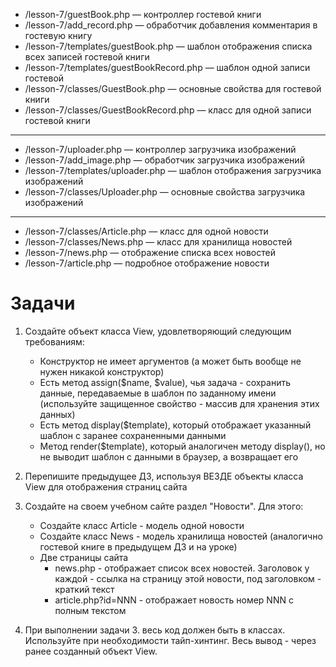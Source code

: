 * /lesson-7/guestBook.php — контроллер гостевой книги
* /lesson-7/add_record.php — обработчик добавления комментария в гостевую книгу
* /lesson-7/templates/guestBook.php — шаблон отображения списка всех записей гостевой книги
* /lesson-7/templates/guestBookRecord.php — шаблон одной записи гостевой
* /lesson-7/classes/GuestBook.php — основные свойства для гостевой книги
* /lesson-7/classes/GuestBookRecord.php — класс для одной записи гостевой книги
---

* /lesson-7/uploader.php — контроллер загрузчика изображений
* /lesson-7/add_image.php — обработчик загрузчика изображений
* /lesson-7/templates/uploader.php — шаблон отображения загрузчика изображений
* /lesson-7/classes/Uploader.php — основные свойства загрузчика изображений

---
* /lesson-7/classes/Article.php — класс для одной новости
* /lesson-7/classes/News.php — класс для хранилища новостей
* /lesson-7/news.php — отображение списка всех новостей
* /lesson-7/article.php — подробное отображение новости



Задачи
===

1. Создайте объект класса View, удовлетворяющий следующим требованиям:
   * Конструктор не имеет аргументов (а может быть вообще не нужен никакой конструктор)
   * Есть метод assign($name, $value), чья задача - сохранить данные, передаваемые в шаблон по заданному имени (используйте защищенное свойство - массив для хранения этих данных)
   * Есть метод display($template), который отображает указанный шаблон с заранее сохраненными данными
   * Метод render($template), который аналогичен методу display(), но не выводит шаблон с данными в браузер, а возвращает его

2. Перепишите предыдущее ДЗ, используя ВЕЗДЕ объекты класса View для отображения страниц сайта

3. Создайте на своем учебном сайте раздел "Новости". Для этого:
   * Создайте класс Article - модель одной новости
   * Создайте класс News - модель хранилища новостей (аналогично гостевой книге в предыдущем ДЗ и на уроке)
   * Две страницы сайта
      * news.php - отображает список всех новостей. Заголовок у каждой - ссылка на страницу этой новости, под заголовком - краткий текст
      * article.php?id=NNN - отображает новость номер NNN с полным текстом

4. При выполнении задачи 3. весь код должен быть в классах. Используйте при необходимости тайп-хинтинг. Весь вывод - через ранее созданный объект View.

